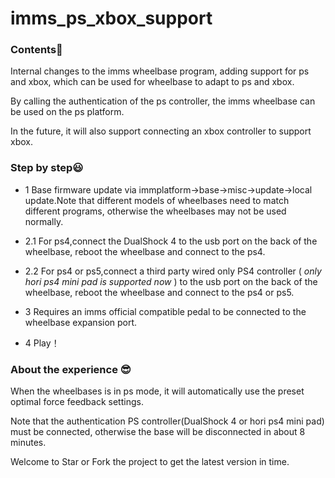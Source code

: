 # imms_ps_xbox_support


### Contents🤗

Internal changes to the imms wheelbase program, adding support for ps and xbox, which can be used for wheelbase to adapt to ps and xbox.

By calling the authentication of the ps controller, the imms wheelbase can be used on the ps platform.

In the future, it will also support connecting an xbox controller to support xbox.



### Step by step😃

* 1 Base firmware update via immplatform->base->misc->update->local update.Note that different models of wheelbases need to match different programs, otherwise the wheelbases may not be used normally.

* 2.1 For ps4,connect the DualShock 4 to the usb port on the back of the wheelbase, reboot the wheelbase and connect to the ps4.

* 2.2 For ps4 or ps5,connect a third party wired only PS4 controller (<i> only hori ps4 mini pad is supported now </i>) to the usb port on the back of the wheelbase, reboot the wheelbase and connect to the ps4 or ps5.

* 3 Requires an imms official compatible pedal to be connected to the wheelbase expansion port.

* 4 Play！


### About the experience 😎

When the wheelbases is in ps mode, it will automatically use the preset optimal force feedback settings.

Note that the authentication PS controller(DualShock 4 or hori ps4 mini pad) must be connected, otherwise the base will be disconnected in about 8 minutes.

Welcome to Star or Fork the project to get the latest version in time.
